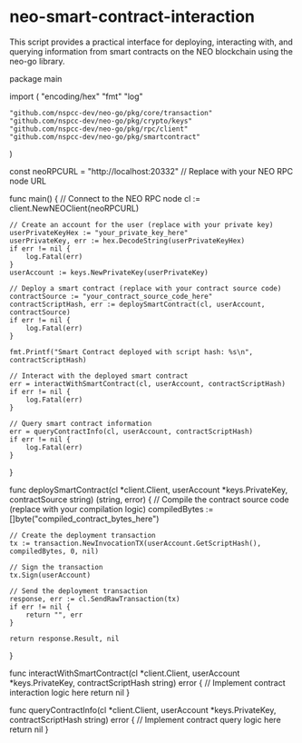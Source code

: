 # neo-smart-contract-interaction  
This script provides a practical interface for deploying, interacting with, and querying information from smart contracts on the NEO blockchain using the neo-go library. 

package main

import (
	"encoding/hex"
	"fmt"
	"log"

	"github.com/nspcc-dev/neo-go/pkg/core/transaction"
	"github.com/nspcc-dev/neo-go/pkg/crypto/keys"
	"github.com/nspcc-dev/neo-go/pkg/rpc/client"
	"github.com/nspcc-dev/neo-go/pkg/smartcontract"
)

const neoRPCURL = "http://localhost:20332" // Replace with your NEO RPC node URL

func main() {
	// Connect to the NEO RPC node
	cl := client.NewNEOClient(neoRPCURL)

	// Create an account for the user (replace with your private key)
	userPrivateKeyHex := "your_private_key_here"
	userPrivateKey, err := hex.DecodeString(userPrivateKeyHex)
	if err != nil {
		log.Fatal(err)
	}
	userAccount := keys.NewPrivateKey(userPrivateKey)

	// Deploy a smart contract (replace with your contract source code)
	contractSource := "your_contract_source_code_here"
	contractScriptHash, err := deploySmartContract(cl, userAccount, contractSource)
	if err != nil {
		log.Fatal(err)
	}

	fmt.Printf("Smart Contract deployed with script hash: %s\n", contractScriptHash)

	// Interact with the deployed smart contract
	err = interactWithSmartContract(cl, userAccount, contractScriptHash)
	if err != nil {
		log.Fatal(err)
	}

	// Query smart contract information
	err = queryContractInfo(cl, userAccount, contractScriptHash)
	if err != nil {
		log.Fatal(err)
	}
}

func deploySmartContract(cl *client.Client, userAccount *keys.PrivateKey, contractSource string) (string, error) {
	// Compile the contract source code (replace with your compilation logic)
	compiledBytes := []byte("compiled_contract_bytes_here")

	// Create the deployment transaction
	tx := transaction.NewInvocationTX(userAccount.GetScriptHash(), compiledBytes, 0, nil)

	// Sign the transaction
	tx.Sign(userAccount)

	// Send the deployment transaction
	response, err := cl.SendRawTransaction(tx)
	if err != nil {
		return "", err
	}

	return response.Result, nil
}

func interactWithSmartContract(cl *client.Client, userAccount *keys.PrivateKey, contractScriptHash string) error {
	// Implement contract interaction logic here
	return nil
}

func queryContractInfo(cl *client.Client, userAccount *keys.PrivateKey, contractScriptHash string) error {
	// Implement contract query logic here
	return nil
}
